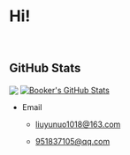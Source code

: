 # Hi!
<br>

## GitHub Stats

<a href="https://github.com/LYNBZ1018">
  <img align="center" src="https://github-readme-stats.vercel.app/api/top-langs/?username=LYNBZ1018&hide=&title_color=ffffff&text_color=c9cacc&icon_color=2bbc8a&bg_color=1d1f21&langs_count=3" /></a>

<a href="https://github.com/LYNBZ1018">
  <img align="center" src="https://github-readme-stats.vercel.app/api?username=LYNBZ1018&show_icons=true&line_height=27&count_private=true&title_color=ffffff&text_color=c9cacc&icon_color=2bbc8a&bg_color=1d1f21" alt="Booker's GitHub Stats" />
</a>



* Email

  * liuyunuo1018@163.com

  * 951837105@qq.com

    